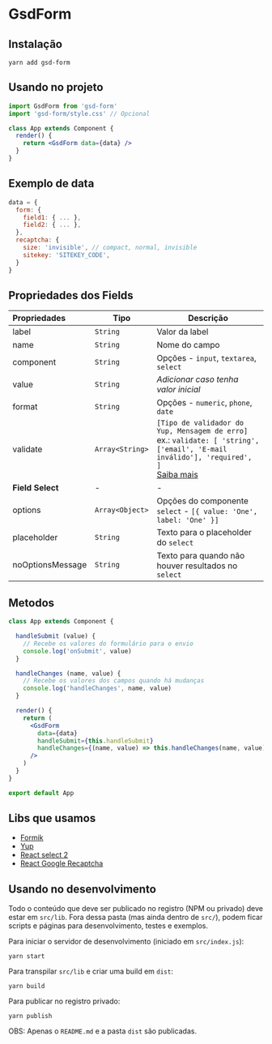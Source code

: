 # GsdForm

## Instalação
```
yarn add gsd-form
```

## Usando no projeto
```jsx
import GsdForm from 'gsd-form'
import 'gsd-form/style.css' // Opcional

class App extends Component {
  render() {
    return <GsdForm data={data} />
  }
}
```

## Exemplo de data
```js
data = {
  form: {
    field1: { ... },
    field2: { ... },
  },
  recaptcha: {
    size: 'invisible', // compact, normal, invisible
    sitekey: 'SITEKEY_CODE',
  }
}

```

## Propriedades dos Fields
| Propriedades | Tipo | Descrição |
|:---- | ---- | ------ |
| label | `String` | Valor da label |
| name | `String` | Nome do campo |
| component | `String` | Opções - `input`, `textarea`, `select` |
| value | `String` | *Adicionar caso tenha valor inicial* |
| format | `String` | Opções - `numeric`, `phone`, `date` |
| validate | `Array<String>` | `[Tipo de validador do Yup, Mensagem de erro]`<br>ex.: `validate: [ 'string', ['email', 'E-mail inválido'], 'required', ]`<br>[Saiba mais](https://github.com/jquense/yup) |
| __Field Select__ | - | - |
| options | `Array<Object>` | Opções do componente `select` - `[{ value: 'One', label: 'One' }]` |
| placeholder | `String` | Texto para o placeholder do `select` |
| noOptionsMessage | `String` | Texto para quando não houver resultados no `select` |

## Metodos
```jsx
class App extends Component {

  handleSubmit (value) {
    // Recebe os valores do formulário para o envio
    console.log('onSubmit', value)
  }

  handleChanges (name, value) {
    // Recebe os valores dos campos quando há mudanças
    console.log('handleChanges', name, value)
  }

  render() {
    return (
      <GsdForm
        data={data}
        handleSubmit={this.handleSubmit}
        handleChanges={(name, value) => this.handleChanges(name, value)}
      />
    )
  }
}

export default App
```

## Libs que usamos

- [Formik](https://github.com/jaredpalmer/formik)
- [Yup](https://github.com/jquense/yup)
- [React select 2](https://github.com/JedWatson/react-select)
- [React Google Recaptcha](https://github.com/dozoisch/react-google-recaptcha)

## Usando no desenvolvimento

Todo o conteúdo que deve ser publicado no registro (NPM ou privado) deve estar em `src/lib`. Fora dessa pasta (mas ainda dentro de `src/`), podem ficar scripts e páginas para desenvolvimento, testes e exemplos.

Para iniciar o servidor de desenvolvimento (iniciado em `src/index.js`):

```
yarn start
```

Para transpilar `src/lib` e criar uma build em `dist`:

```
yarn build
```

Para publicar no registro privado:

```
yarn publish
```

OBS: Apenas o `README.md` e a pasta `dist` são publicadas.

